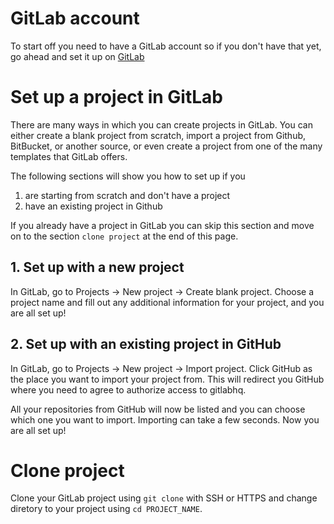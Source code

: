 # GitLab account

To start off you need to have a GitLab account so if you don't have that yet, go ahead and set it up on [GitLab](https://gitlab.com/users/sign_up)

# Set up a project in GitLab

There are many ways in which you can create projects in GitLab. You can either create a blank project from scratch, import a project from Github, BitBucket, or another source, or even create a project from one of the many templates that GitLab offers. 

The following sections will show you how to set up if you
1. are starting from scratch and don't have a project
2. have an existing project in Github

If you already have a project in GitLab you can skip this section and move on to the section `clone project` at the end of this page.

## 1. Set up with a new project

In GitLab, go to Projects -> New project -> Create blank project. Choose a project name and fill out any additional information for your project, and you are all set up!

## 2. Set up with an existing project in GitHub

In GitLab, go to Projects -> New project -> Import project. Click GitHub as the place you want to import your project from. This will redirect you GitHub where you need to agree to authorize access to gitlabhq.

All your repositories from GitHub will now be listed and you can choose which one you want to import. Importing can take a few seconds. Now you are all set up!

# Clone project

Clone your GitLab project using `git clone` with SSH or HTTPS and change diretory to your project using `cd PROJECT_NAME`.